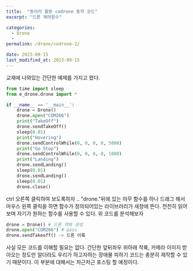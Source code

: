 ```yaml
---
title:  "동아리 활동 codrone 동작 코드"
excerpt: "드론 제어함수"

categories:
  - Drone
  - 
permalink: /drone/codrone-2/

date: 2023-09-15
last_modified_at: 2023-09-15
---
```


교재에 나와있는 간단한 예제를 가지고 왔다.

```python
from time import sleep
from e_drone.drone import *

if __name__ == '__main__':
    drone = Drone()
    drone.open("COM266")
    print("TakeOff")
    drone.sendTakeOff()
    sleep(0.01)
    print("Hovering")
    drone.sendControlWhile(0, 0, 0, 0, 5000)
    print("Go Stop")
    drone.sendControlWhile(0, 0, 0, 0, 1000)
    print("Landing")
    drone.sendLanding()
    sleep(0.01)
    drone.sendLanding()
    sleep(0.01)
    drone.close()
```
ctrl 오른쪽 클릭하여 보도록하자 .. 
"drone."뒤에 있는 아무 함수를 하나 드래그 해서 마우스 왼쪽 클릭을 하면 함수가 정의되어있는 라이브러리가 새창에 뜬다.
천천히 읽어보며 자기가 원하는 함수를 사용할 수 있다.
위 코드를 분석해보자
```python
drone = Drone() # 드론 객체 생성
drone.open("COM266") # pass
drone.sendTakeoff() -> 드론 이륙
```

사실 모든 코드를 이해할 필요는 없다. 간단한 앞뒤좌우 위아래 착륙, 카메라 이미지 받아오는 정도만 알더라도 우리가 하고자하는 장애물 피하기 코드는
충분히 제작할 수 있기 때문이다. 이 부분에 대해서는 차근차근 포스팅 할 예정이다.
